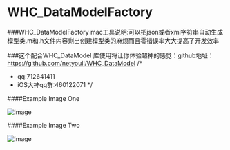 # WHC_DataModelFactory
###WHC_DataModelFactory mac工具说明:可以把json或者xml字符串自动生成模型类.m和.h文件内容剩出创建模型类的麻烦而且零错误率大大提高了开发效率

###这个配合WHC_DataModel 库使用将让你体验超神的感觉：github地址：https://github.com/netyouli/WHC_DataModel
/*
*  qq:712641411
*  iOS大神qq群:460122071
*/

####Example Image One

 ![image](https://github.com/netyouli/WHC_DataModelFactory/blob/master/WHC_DataModelFactory/WHCLib/image1.jpg)
 
####Example Image Two

 ![image](https://github.com/netyouli/WHC_DataModelFactory/blob/master/WHC_DataModelFactory/WHCLib/image2.jpg)
